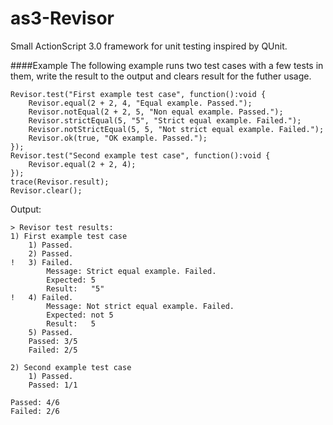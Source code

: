 as3-Revisor
===========

Small ActionScript 3.0 framework for unit testing inspired by QUnit.

####Example
The following example runs two test cases with a few tests in them, write the result to the output and clears result for the futher usage.
```as3
Revisor.test("First example test case", function():void {
	Revisor.equal(2 + 2, 4, "Equal example. Passed.");
	Revisor.notEqual(2 + 2, 5, "Non equal example. Passed.");
	Revisor.strictEqual(5, "5", "Strict equal example. Failed.");
	Revisor.notStrictEqual(5, 5, "Not strict equal example. Failed.");
	Revisor.ok(true, "OK example. Passed.");
});
Revisor.test("Second example test case", function():void {
	Revisor.equal(2 + 2, 4);
});
trace(Revisor.result);
Revisor.clear();
```
Output:
```
> Revisor test results:
1) First example test case
    1) Passed.
    2) Passed.
!   3) Failed.
        Message: Strict equal example. Failed.
        Expected: 5
        Result:   "5"
!   4) Failed.
        Message: Not strict equal example. Failed.
        Expected: not 5
        Result:   5
    5) Passed.
    Passed: 3/5
    Failed: 2/5
    
2) Second example test case
    1) Passed.
    Passed: 1/1

Passed: 4/6
Failed: 2/6
```
